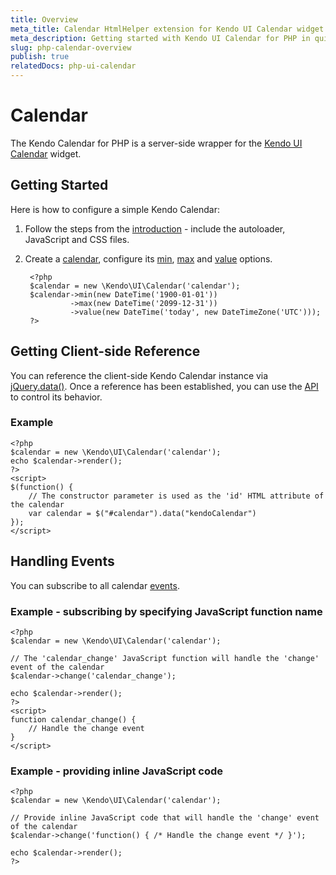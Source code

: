 ```yaml
---
title: Overview
meta_title: Calendar HtmlHelper extension for Kendo UI Calendar widget | Kendo UI documentation
meta_description: Getting started with Kendo UI Calendar for PHP in quick steps - configure Kendo UI Calendar widget and operate Kendo UI Calendar events.
slug: php-calendar-overview
publish: true
relatedDocs: php-ui-calendar
---
```


# Calendar

The Kendo Calendar for PHP is a server-side wrapper for the [Kendo UI Calendar](http://docs.kendoui.com/api/web/calendar) widget.

## Getting Started

Here is how to configure a simple Kendo Calendar:

1. Follow the steps from the [introduction](/getting-started/using-kendo-with/php/introduction) - include the autoloader, JavaScript and CSS files.

2. Create a [calendar](/api/wrappers/php/Kendo/UI/Calendar), configure its [min](/api/wrappers/php/Kendo/UI/Calendar#min),
[max](/api/wrappers/php/Kendo/UI/Calendar#max) and [value](/api/wrappers/php/Kendo/UI/Calendar#value) options.

        <?php
        $calendar = new \Kendo\UI\Calendar('calendar');
        $calendar->min(new DateTime('1900-01-01'))
                 ->max(new DateTime('2099-12-31'))
                 ->value(new DateTime('today', new DateTimeZone('UTC')));
        ?>

## Getting Client-side Reference

You can reference the client-side Kendo Calendar instance via [jQuery.data()](http://api.jquery.com/jQuery.data/).
Once a reference has been established, you can use the [API](/api/web/calendar#methods) to control its behavior.


### Example

    <?php
    $calendar = new \Kendo\UI\Calendar('calendar');
    echo $calendar->render();
    ?>
    <script>
    $(function() {
        // The constructor parameter is used as the 'id' HTML attribute of the calendar
        var calendar = $("#calendar").data("kendoCalendar")
    });
    </script>

## Handling Events

You can subscribe to all calendar [events](/api/web/calendar#events).

### Example - subscribing by specifying JavaScript function name

    <?php
    $calendar = new \Kendo\UI\Calendar('calendar');

    // The 'calendar_change' JavaScript function will handle the 'change' event of the calendar
    $calendar->change('calendar_change');

    echo $calendar->render();
    ?>
    <script>
    function calendar_change() {
        // Handle the change event
    }
    </script>

### Example - providing inline JavaScript code

    <?php
    $calendar = new \Kendo\UI\Calendar('calendar');

    // Provide inline JavaScript code that will handle the 'change' event of the calendar
    $calendar->change('function() { /* Handle the change event */ }');

    echo $calendar->render();
    ?>
